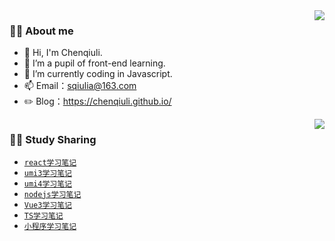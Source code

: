 <!-- 访问量 -->
<img height="0" width="0" src="https://profile-counter.glitch.me/wscats/count.svg" />
<img align="right" src="https://github-readme-stats.vercel.app/api?username=chenqiuli&show_icons=true&hide_border=true">

### 👨‍🚒 About me

- 👋 Hi, I'm Chenqiuli.
- 🌱 I’m a pupil of front-end learning.
- 🤔 I’m currently coding in Javascript.
- 📫 Email：sqiulia@163.com
- ✏️ Blog：https://chenqiuli.github.io/

<!-- 拥有技能 -->
<img height="0" width="0" src="https://profile-counter.glitch.me/wscats/count.svg" />
<img align="right" src="https://github-readme-stats.vercel.app/api/top-langs/?username=chenqiuli&hide_border=true">

### 👨‍🚒 Study Sharing

- [`react学习笔记`](https://github.com/chenqiuli/react_study)
- [`umi3学习笔记`](https://github.com/chenqiuli/react-umi3_study)
- [`umi4学习笔记`](https://github.com/chenqiuli/react-umi4_study)
- [`nodejs学习笔记`](https://github.com/chenqiuli/nodejs_study)
- [`Vue3学习笔记`](https://github.com/chenqiuli/Vue3_study)
- [`TS学习笔记`](https://github.com/chenqiuli/react-ts_study)
- [`小程序学习笔记`](https://github.com/chenqiuli/miniprogram_study)
<!-- - [`CSS3学习笔记`](https://github.com/chenqiuli/css3_study) -->
